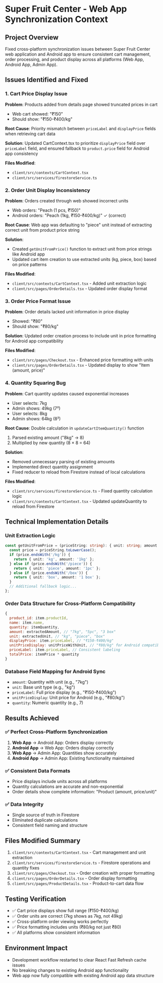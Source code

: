 # Super Fruit Center - Web App Synchronization Context

## Project Overview
Fixed cross-platform synchronization issues between Super Fruit Center web application and Android app to ensure consistent cart management, order processing, and product display across all platforms (Web App, Android App, Admin App).

## Issues Identified and Fixed

### 1. Cart Price Display Issue
**Problem**: Products added from details page showed truncated prices in cart
- Web cart showed: "₹150" 
- Should show: "₹150-₹400/kg"

**Root Cause**: Priority mismatch between `priceLabel` and `displayPrice` fields when retrieving cart data

**Solution**: Updated CartContext.tsx to prioritize `displayPrice` field over `priceLabel` field, and ensured fallback to `product.price` field for Android app consistency

**Files Modified**: 
- `client/src/contexts/CartContext.tsx`
- `client/src/services/firestoreService.ts`

### 2. Order Unit Display Inconsistency  
**Problem**: Orders created through web showed incorrect units
- Web orders: "Peach (1 pcs, ₹150)"
- Android orders: "Peach (1kg, ₹150-₹400/kg)" ✓ (correct)

**Root Cause**: Web app was defaulting to "piece" unit instead of extracting correct unit from product price string

**Solution**: 
- Created `getUnitFromPrice()` function to extract unit from price strings like Android app
- Updated cart item creation to use extracted units (kg, piece, box) based on price patterns

**Files Modified**:
- `client/src/contexts/CartContext.tsx` - Added unit extraction logic
- `client/src/pages/OrderDetails.tsx` - Updated order display format

### 3. Order Price Format Issue
**Problem**: Order details lacked unit information in price display
- Showed: "₹80" 
- Should show: "₹80/kg"

**Solution**: Updated order creation process to include unit in price formatting for Android app compatibility

**Files Modified**:
- `client/src/pages/Checkout.tsx` - Enhanced price formatting with units
- `client/src/pages/OrderDetails.tsx` - Updated display to show "Item (amount, price)"

### 4. Quantity Squaring Bug
**Problem**: Cart quantity updates caused exponential increases
- User selects: 7kg
- Admin shows: 49kg (7²)
- User selects: 8kg  
- Admin shows: 64kg (8²)

**Root Cause**: Double calculation in `updateCartItemQuantity()` function
1. Parsed existing amount ("8kg" → 8)
2. Multiplied by new quantity (8 × 8 = 64)

**Solution**: 
- Removed unnecessary parsing of existing amounts
- Implemented direct quantity assignment
- Fixed reducer to reload from Firestore instead of local calculations

**Files Modified**:
- `client/src/services/firestoreService.ts` - Fixed quantity calculation logic
- `client/src/contexts/CartContext.tsx` - Updated updateQuantity to reload from Firestore

## Technical Implementation Details

### Unit Extraction Logic
```typescript
const getUnitFromPrice = (priceString: string): { unit: string; amount: string } => {
  const price = priceString.toLowerCase();
  if (price.endsWith('/kg')) {
    return { unit: 'kg', amount: '1kg' };
  } else if (price.endsWith('/piece')) {
    return { unit: 'piece', amount: '1pc' };
  } else if (price.endsWith('/box')) {
    return { unit: 'box', amount: '1 box' };
  }
  // Additional fallback logic...
};
```

### Order Data Structure for Cross-Platform Compatibility
```javascript
{
  product_id: item.productId,
  name: item.name,
  quantity: itemQuantity,
  amount: extractedAmount, // "7kg", "5pc", "3 box"
  unit: extractedUnit, // "kg", "piece", "box"
  displayPrice: item.priceLabel, // "₹150-₹400/kg"
  unitPriceDisplay: unitPriceWithUnit, // "₹80/kg" for Android compatibility
  priceLabel: item.priceLabel, // Consistent labeling
  totalPrice: itemPrice * quantity
}
```

### Database Field Mapping for Android Sync
- `amount`: Quantity with unit (e.g., "7kg")
- `unit`: Base unit type (e.g., "kg") 
- `priceLabel`: Full price display (e.g., "₹150-₹400/kg")
- `unitPriceDisplay`: Unit price for Android (e.g., "₹80/kg")
- `quantity`: Numeric quantity (e.g., 7)

## Results Achieved

### ✅ Perfect Cross-Platform Synchronization
1. **Web App** → Android App: Orders display correctly
2. **Android App** → Web App: Orders display correctly  
3. **Web App** → Admin App: Quantities show accurately
4. **Android App** → Admin App: Existing functionality maintained

### ✅ Consistent Data Formats
- Price displays include units across all platforms
- Quantity calculations are accurate and non-exponential
- Order details show complete information: "Product (amount, price/unit)"

### ✅ Data Integrity
- Single source of truth in Firestore
- Eliminated duplicate calculations
- Consistent field naming and structure

## Files Modified Summary
1. `client/src/contexts/CartContext.tsx` - Cart management and unit extraction
2. `client/src/services/firestoreService.ts` - Firestore operations and quantity fixes
3. `client/src/pages/Checkout.tsx` - Order creation with proper formatting  
4. `client/src/pages/OrderDetails.tsx` - Order display formatting
5. `client/src/pages/ProductDetails.tsx` - Product-to-cart data flow

## Testing Verification
- ✅ Cart price displays show full range (₹150-₹400/kg)
- ✅ Order units are correct (7kg shows as 7kg, not 49kg)
- ✅ Cross-platform order viewing works perfectly
- ✅ Price formatting includes units (₹80/kg not just ₹80)
- ✅ All platforms show consistent information

## Environment Impact
- Development workflow restarted to clear React Fast Refresh cache issues
- No breaking changes to existing Android app functionality
- Web app now fully compatible with existing Android app data structure